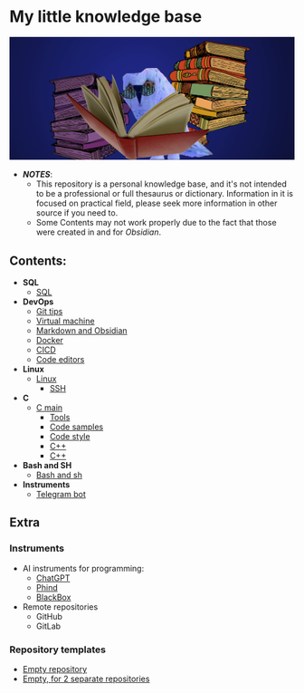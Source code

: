 # My little knowledge base

![Face picture](misc/reading-owl.png "a meme")

* ***NOTES***:
    * This repository is a personal knowledge base, and it's not intended to be a professional or full thesaurus or dictionary. Information in it is focused on practical field, please seek more information in other source if you need to.
    * Some Contents may not work properly due to the fact that those were created in and for *Obsidian*.

## Contents:
- **SQL**
    - [SQL](/SQL/SQL_notes.md)
- **DevOps**    
    - [Git tips](/DevOps/Git_notes.md)
    - [Virtual machine](/DevOps/VM_notes.md)
    - [Markdown and Obsidian](/DevOps/MD_notes.md)
    - [Docker](/DevOps/Docker_notes.md)
    - [CICD](/DevOps/CICD_notes.md)
    - [Code editors](/DevOps/Code_editors.md)
- **Linux**
    - [Linux](/Linux/Linux_notes.md)
        - [SSH](/Linux/Linux_parts/SSH_stuff.md)
- **C**
    - [C main](/C&C++/C_notes.md)
        - [Tools](/C&C++/C_parts/Tools_notes.md)
        - [Code samples](/C&C++/C_parts/Code_notes.md)
        - [Code style](/C&C++/C_parts/Code_style_notes.md)
        - [C++](/C&C++/C_parts/C++.md)
        - [C++](/C&C++/C_parts/C.md)
- **Bash and SH**
    - [Bash and sh](/Bash/Bash_notes.md)
- **Instruments**
    - [Telegram bot](/Instruments/TgBot_notes.md)

## Extra
### Instruments
- AI instruments for programming:
  - [ChatGPT](https://chatgpt.com/)
  - [Phind](https://www.phind.com/search?home=true)
  - [BlackBox](https://www.blackbox.ai/)
- Remote repositories
  - GitHub
  - GitLab
### Repository templates 
- [Empty repository](https://github.com/Georgiy-JO/gh_gen_template)
- [Empty, for 2 separate repositories](https://github.com/Georgiy-JO/2_rep_template)

